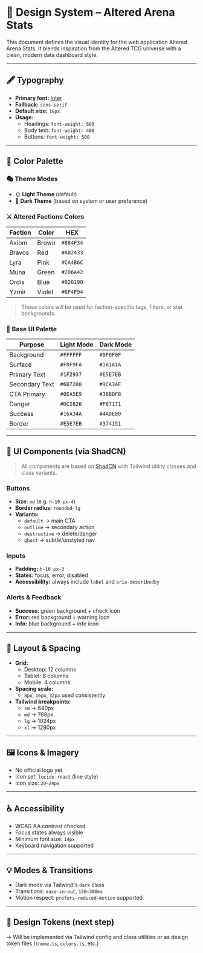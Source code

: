 # 🎨 Design System – Altered Arena Stats

This document defines the visual identity for the web application Altered Arena Stats. It blends inspiration from the Altered TCG universe with a clean, modern data dashboard style.

---

## 🖋️ Typography

- **Primary font:** [Inter](https://fonts.google.com/specimen/Inter)
- **Fallback:** `sans-serif`
- **Default size:** `16px`
- **Usage:**
  - Headings: `font-weight: 600`
  - Body text: `font-weight: 400`
  - Buttons: `font-weight: 500`

---

## 🌈 Color Palette

### 🎭 Theme Modes

- 🌞 **Light Theme** (default)
- 🌚 **Dark Theme** (based on system or user preference)

### ⚔️ Altered Factions Colors

| Faction | Color  | HEX       |
| ------- | ------ | --------- |
| Axiom   | Brown  | `#884F34` |
| Bravos  | Red    | `#AB2433` |
| Lyra    | Pink   | `#CA4B6C` |
| Muna    | Green  | `#2D6A42` |
| Ordis   | Blue   | `#026190` |
| Yzmir   | Violet | `#6F4F94` |

> These colors will be used for faction-specific tags, filters, or stat backgrounds.

### 🎨 Base UI Palette

| Purpose        | Light Mode | Dark Mode |
| -------------- | ---------- | --------- |
| Background     | `#FFFFFF`  | `#0F0F0F` |
| Surface        | `#F8F9FA`  | `#1A1A1A` |
| Primary Text   | `#1F2937`  | `#E5E7EB` |
| Secondary Text | `#6B7280`  | `#9CA3AF` |
| CTA Primary    | `#0EA5E9`  | `#38BDF8` |
| Danger         | `#DC2626`  | `#F87171` |
| Success        | `#16A34A`  | `#4ADE80` |
| Border         | `#E5E7EB`  | `#374151` |

---

## 🧩 UI Components (via ShadCN)

> All components are based on [ShadCN](https://ui.shadcn.com) with Tailwind utility classes and class variants.

### Buttons

- **Size:** `md` (e.g. `h-10 px-4`)
- **Border radius:** `rounded-lg`
- **Variants:**
  - `default` → main CTA
  - `outline` → secondary action
  - `destructive` → delete/danger
  - `ghost` → subtle/unstyled nav

### Inputs

- **Padding:** `h-10 px-3`
- **States:** focus, error, disabled
- **Accessibility:** always include `label` and `aria-describedby`

### Alerts & Feedback

- **Success:** green background + check icon
- **Error:** red background + warning icon
- **Info:** blue background + info icon

---

## 📐 Layout & Spacing

- **Grid:**
  - Desktop: 12 columns
  - Tablet: 8 columns
  - Mobile: 4 columns
- **Spacing scale:**
  - `8px`, `16px`, `32px` used consistently
- **Tailwind breakpoints:**
  - `sm` → 640px
  - `md` → 768px
  - `lg` → 1024px
  - `xl` → 1280px

---

## 🖼️ Icons & Imagery

- No official logo yet
- Icon set: `lucide-react` (line style)
- Icon size: `20–24px`

---

## ♿ Accessibility

- WCAG AA contrast checked
- Focus states always visible
- Minimum font size: `14px`
- Keyboard navigation supported

---

## 💡 Modes & Transitions

- Dark mode via Tailwind's `dark` class
- Transitions: `ease-in-out`, `150–300ms`
- Motion respect: `prefers-reduced-motion` supported

---

## 🎯 Design Tokens (next step)

→ Will be implemented via Tailwind config and class utilities or as design token files (`theme.ts`, `colors.ts`, etc.)
